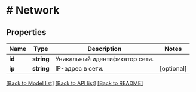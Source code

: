 # # Network

## Properties

Name | Type | Description | Notes
------------ | ------------- | ------------- | -------------
**id** | **string** | Уникальный идентификатор сети. |
**ip** | **string** | IP-адрес в сети. | [optional]

[[Back to Model list]](../../README.md#models) [[Back to API list]](../../README.md#endpoints) [[Back to README]](../../README.md)
